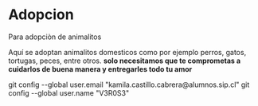 # Adopcion
Para adopciòn de animalitos 
<HTML> 
<head><title> ADOPCIÓN DE ANIMALITOS </title></head>
<body><p>Aquí se adoptan animalitos domesticos como por ejemplo perros, gatos, tortugas, peces, entre otros.
<strong>solo necesitamos que te comprometas a cuidarlos de buena manera y entregarles todo tu amor</strong></p></body>
  git config --global user.email "kamila.castillo.cabrera@alumnos.sip.cl"
  git config --global user.name "V3R0S3"